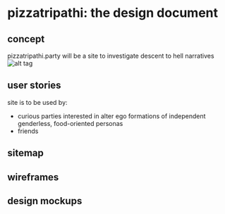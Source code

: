 # pizzatripathi: the design document
## concept 
pizzatripathi.party will be a site to investigate descent to hell narratives 
![alt tag](http://url/to/img.png)
## user stories
site is to be used by:
* curious parties interested in alter ego formations of independent genderless, food-oriented personas
* friends
## sitemap
## wireframes
## design mockups 
